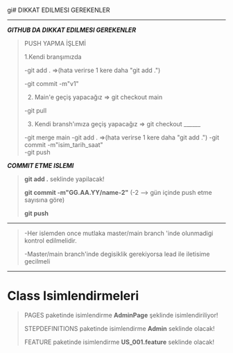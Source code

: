 gi# DIKKAT EDILMESI GEREKENLER

***

***GITHUB DA DIKKAT EDILMESI GEREKENLER***
> 
> PUSH YAPMA İŞLEMİ
> 
> 1.Kendi branşımızda
> 
> 	-git add .           =>(hata verirse 1 kere daha "git add .")
> 
> 	-git commit -m"v1"
> 
> 2. Main'e geçiş yapacağız => git checkout main
> 
> 	-git pull
> 
> 3. Kendi bransh'ımıza geçiş yapacağız => git checkout ______
> 
> 	-git merge main
> 	-git add .           =>(hata verirse 1 kere daha "git add .")
> 	-git commit -m"isim_tarih_saat"  
> 	-git push
	

***COMMIT ETME ISLEMI***
> **git add .** seklinde yapilacak!
>
> **git commit -m"GG.AA.YY/name-2"** (-2 --> gün içinde push etme sayısına göre)
>
> **git push**

***
> -Her islemden once mutlaka master/main branch 'inde olunmadigi kontrol edilmelidir.
>
> -Master/main branch'inde degisiklik gerekiyorsa lead ile iletisime gecilmeli
***

# Class Isimlendirmeleri
>  PAGES paketinde isimlendirme **AdminPage** şeklinde isimlendiriliyor!
>
>  STEPDEFINITIONS paketinde isimlendirme **Admin** seklinde olacak!
>
>  FEATURE paketinde isimlendirme **US_001.feature** seklinde olacak!
